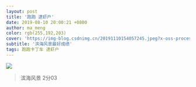 ```yaml
---
layout: post
title: '跑跑 逮虾户'
date: 2019-08-10 20:00:21 +0800
author: ma_meng
color: rgb(255,192,203)
cover: 'https://img-blog.csdnimg.cn/20191110154057245.jpeg?x-oss-process=image/watermark,type_ZmFuZ3poZW5naGVpdGk,shadow_10,text_aHR0cHM6Ly9ibG9nLmNzZG4ubmV0L2d1b2thaWdkZw==,size_16,color_FFFFFF,t_70'
subtitle: '滨海风景最好成绩'
tags: 跑跑卡丁车 逮虾户
---
```

![](https://img-blog.csdnimg.cn/20191110154057245.jpeg?x-oss-process=image/watermark,type_ZmFuZ3poZW5naGVpdGk,shadow_10,text_aHR0cHM6Ly9ibG9nLmNzZG4ubmV0L2d1b2thaWdkZw==,size_16,color_FFFFFF,t_70)
>滨海风景 2分03
